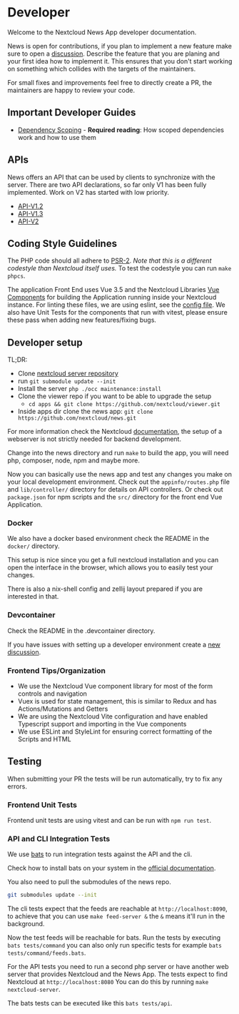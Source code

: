 # Developer

Welcome to the Nextcloud News App developer documentation.

News is open for contributions, if you plan to implement a new feature make sure to open a [discussion](https://github.com/nextcloud/news/discussions/new?category=Features). Describe the feature that you are planing and your first idea how to implement it.
This ensures that you don't start working on something which collides with the targets of the maintainers.

For small fixes and improvements feel free to directly create a PR, the maintainers are happy to review your code.

## Important Developer Guides

- [Dependency Scoping](dependencies-scoping-dev.md) - **Required reading**: How scoped dependencies work and how to use them

## APIs

News offers an API that can be used by clients to synchronize with the server.
There are two API declarations, so far only V1 has been fully implemented.
Work on V2 has started with low priority.

- [API-V1.2](api/api-v1-2.md)
- [API-V1.3](api/api-v1-3.md)
- [API-V2](api/api-v2.md)

## Coding Style Guidelines

The PHP code should all adhere to [PSR-2](https://www.php-fig.org/psr/psr-2/).
*Note that this is a different codestyle than Nextcloud itself uses.*
To test the codestyle you can run `make phpcs`.

The application Front End uses Vue 3.5 and the Nextcloud Libraries [Vue Components](https://github.com/nextcloud-libraries/nextcloud-vue) for building the Application running inside your Nextcloud instance. For linting these files, we are using eslint, see the [config file](https://github.com/nextcloud/news/blob/master/eslint.config.mjs). We also have Unit Tests for the components that run with vitest, please ensure these pass when adding new features/fixing bugs.

## Developer setup
TL;DR:

- Clone [nextcloud server repository](https://github.com/nextcloud/server)
- run `git submodule update --init`
- Install the server `php ./occ maintenance:install`
- Clone the viewer repo if you want to be able to upgrade the setup
    - `cd apps && git clone https://github.com/nextcloud/viewer.git`
- Inside apps dir clone the news app: `git clone https://github.com/nextcloud/news.git`

For more information check the Nextcloud [documentation](https://docs.nextcloud.com/server/latest/developer_manual/getting_started/devenv.html), the setup of a webserver is not strictly needed for backend development.

Change into the news directory and run `make` to build the app, you will need php, composer, node, npm and maybe more.

Now you can basically use the news app and test any changes you make on your local development environment. Check out the `appinfo/routes.php` file and `lib/controller/` directory for details on API controllers. Or check out `package.json` for npm scripts and the `src/` directory for the front end Vue Application.

### Docker
We also have a docker based environment check the README in the `docker/` directory.

This setup is nice since you get a full nextcloud installation and you can open the interface in the browser, which allows you to easily test your changes.

There is also a nix-shell config and zellij layout prepared if you are interested in that.

### Devcontainer
Check the README in the .devcontainer directory.

If you have issues with setting up a developer environment create a [new discussion](https://github.com/nextcloud/news/discussions/categories/developer).

### Frontend Tips/Organization

- We use the Nextcloud Vue component library for most of the form controls and navigation
- Vuex is used for state management, this is similar to Redux and has Actions/Mutations and Getters
- We are using the Nextcloud Vite configuration and have enabled Typescript support and importing in the Vue components
- We use ESLint and StyleLint for ensuring correct formatting of the Scripts and HTML

## Testing

When submitting your PR the tests will be run automatically, try to fix any errors. 

### Frontend Unit Tests

Frontend unit tests are using vitest and can be run with `npm run test`.

### API and CLI Integration Tests

We use [bats](https://bats-core.readthedocs.io/en/stable/) to run integration tests against the API and the cli.

Check how to install bats on your system in the [official documentation](https://bats-core.readthedocs.io/en/stable/installation.html).

You also need to pull the submodules of the news repo.

```bash
git submodules update --init
```

The cli tests expect that the feeds are reachable at `http://localhost:8090`, to achieve that you can use `make feed-server &` the `&` means it'll run in the background.

Now the test feeds will be reachable for bats.
Run the tests by executing `bats tests/command` you can also only run specific tests for example `bats tests/command/feeds.bats`.

For the API tests you need to run a second php server or have another web server that provides Nextcloud and the News App.
The tests expect to find Nextcloud at `http://localhost:8080`
You can do this by running `make nextcloud-server`.

The bats tests can be executed like this `bats tests/api`.
